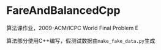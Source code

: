 # FareAndBalancedCpp
算法课作业，2009-ACM/ICPC World Final Problem E

算法部分使用C++编写，假测试数据由`make_fake_data.py`生成
